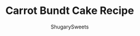 ---
layout: ../../layouts/MarkdownPostLayout.astro
title: Carrot Bundt Cake Recipe
author: ShugarySweets
pubDate: 2018-11-24
description: "This is not your ordinary carrot cake recipe. Carrot Bundt Cake is wrapped around a cheesecake filling and covered with cream cheese frosting. It makes an impressive centerpiece for any dessert table!"
image_url: https://www.shugarysweets.com/wp-content/uploads/2019/02/carrot-bundt-cake-facebook.jpg
tags: ["Cake","American"]
calories: 538
protein: 6
carbohydrates: 61
fats: 31
fiber: 2
ingredients: ["2 cups granulated sugar","1 ½ cup vegetable oil","2 teaspoon vanilla extract","4 large eggs","2 ¼ cups all-purpose flour","1 ½ teaspoon baking soda","1 teaspoon baking powder","½ teaspoon kosher salt","¼ teaspoon ginger","¼ teaspoon ground cloves","½ teaspoon nutmeg","2 teaspoons ground cinnamon","3 cups grated carrots, or finely shredded","1 cup chopped pecans","1 package (8 ounce) cream cheese, softened","1/3 cup granulated sugar","1 teaspoon vanilla extract","1 large egg","4 ounce cream cheese, softened","3 Tablespoon milk","2 cups powdered sugar","1/4 cup Chopped Pecans"]
serves: 16
time: "1 hour 15 minutes"
prepTime: "15 minutes"
instructions: ["Preheat oven to 350 degree F. Spray a 12 cup bundt pan generously with baking spray. Set aside.","In a large bowl, combined all the ingredients for the cake, mixing until well combined. Batter will be very thick! Set aside.","For the filling, beat cream cheese with sugar, vanilla and egg until smooth and creamy. Set aside.","To assemble, fill bottom of sprayed bundt pan with about 3/4 of the batter. Spoon the cream cheese into the pan, being careful not to let it touch the sides of the pan. Spoon the remaining batter over the cream cheese layer. It's okay if it doesn't cover completely.","Bake cake in a preheated oven for 60-65 minutes. Cake will be browned and will pull away from the pan when done. Remove from oven and cool for 5-10 minutes before inverting onto a wire rack. Cool completely before frosting.","For the frosting, beat cream cheese, milk and powdered sugar together until smooth and creamy. Pour frosting into a large ziploc bag and snip off the corner. Pipe onto cake, generously. Sprinkle immediately with chopped pecans. ENJOY!"]
nutrition: ["538 calories","61 grams carbohydrates","67 milligrams cholesterol","31 grams fat","2 grams fiber","6 grams protein","4 grams saturated fat","260 milligrams sodium","44 grams sugar","1 grams trans fat","25 grams unsaturated fat"]
---